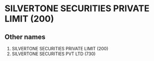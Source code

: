 # SILVERTONE SECURITIES PRIVATE LIMIT (200)

## Other names
1. SILVERTONE SECURITIES PRIVATE LIMIT (200)
1. SILVERTONE SECURITIES PVT LTD (730)


